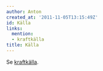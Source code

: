 ```yaml
---
author: Anton
created_at: '2011-11-05T13:15:49Z'
id: Källa
links:
  mention:
  - kraftkälla
title: Källa
---
```


Se [kraftkälla].

  [kraftkälla]: kraftkälla
